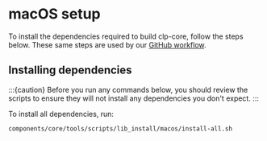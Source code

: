 # macOS setup

To install the dependencies required to build clp-core, follow the steps below.
These same steps are used by our [GitHub workflow][gh-workflow].

## Installing dependencies

:::{caution}
Before you run any commands below, you should review the scripts to ensure they
will not install any dependencies you don't expect.
:::

To install all dependencies, run:

```shell
components/core/tools/scripts/lib_install/macos/install-all.sh
```

[gh-workflow]: https://github.com/y-scope/clp/blob/main/.github/workflows/clp-core-build-macos.yaml
